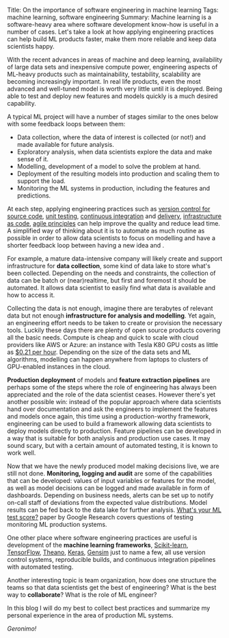 Title: On the importance of software engineering in machine learning
Tags: machine learning, software engineering
Summary: Machine learning is a software-heavy area where software development know-how is useful in a number of cases. Let's take a look at how applying engineering practices can help build ML products faster, make them more reliable and keep data scientists happy.  

With the recent advances in areas of machine and deep learning, availability of large data sets and inexpensive compute 
power, engineering aspects of ML-heavy products such as maintainability, testability, scalability are becoming
increasingly important. In real life products, even the most advanced and well-tuned model is worth very little until it
is deployed. Being able to test and deploy new features and models quickly is a much desired capability.

A typical ML project will have a number of stages similar to the ones below with some feedback
loops between them:

* Data collection, where the data of interest is collected (or not!) and made available for future analysis.
* Exploratory analysis, when data scientists explore the data and make sense of it.
* Modelling, development of a model to solve the problem at hand.
* Deployment of the resulting models into production and scaling them to support the load.
* Monitoring the ML systems in production, including the features and predictions.

At each step, applying engineering practices such as [version control for source code](https://martinfowler.com/bliki/VersionControlTools.html),
[unit testing](https://www.martinfowler.com/bliki/UnitTest.html), [continuous integration](https://martinfowler.com/articles/continuousIntegration.html)
 and [delivery](https://www.martinfowler.com/bliki/ContinuousDelivery.html), [infrastructure as code](https://www.martinfowler.com/bliki/InfrastructureAsCode.html), 
 [agile principles](http://agilemanifesto.org/) can help improve the quality and reduce lead time. A simplified way of 
thinking about it is to automate as much routine as possible in order to allow data scientists to focus on modelling and
have a shorter feedback loop between having a new idea and .

For example, a mature data-intensive company will likely create and support infrastructure for **data collection**, some
kind of data lake to store what's been collected. Depending on the needs and constraints, the collection of data can be
batch or (near)realtime, but first and foremost it should be automated. It allows data scientist to easily find what 
data is available and how to access it.

Collecting the data is not enough, imagine there are terabytes of relevant data but not enough **infrastructure for
analysis and modelling**. Yet again, an engineering effort needs to be taken to create or provision the necessary tools.
Luckily these days there are plenty of open source products covering all the basic needs. Compute is cheap and quick to
scale with cloud providers like AWS or Azure: an instance with Tesla K80 GPU costs as little as [$0.21 per hour](https://aws.amazon.com/ec2/spot/pricing/).
Depending on the size of the data sets and ML algorithms, modelling can happen anywhere from laptops to clusters of 
GPU-enabled instances in the cloud.

**Production deployment** of models and **feature extraction pipelines** are perhaps some of the steps where the role of
engineering has always been appreciated and the role of the data scientist ceases. However there's yet another possible
win: instead of the popular approach where data scientists hand over documentation and ask the engineers to implement the
features and models once again, this time using a production-worthy framework, engineering can be used to build a
framework allowing data scientists to deploy models directly to production. Feature pipelines can be developed in a way
that is suitable for both analysis and production use cases. It may sound scary, but with a certain amount of automated
testing, it is known to work well.

Now that we have the newly produced model making decisions live, we are still not done. **Monitoring, logging and audit** are
some of the capabilities that can be developed: values of input variables or features for the model, as well as model 
decisions can be logged and made available in form of dashboards. Depending on business needs, alerts can be set up to 
notify on-call staff of deviations from the expected value distributions. Model results can be fed back to the data lake 
for further analysis. [What's your ML test score?](https://research.google.com/pubs/pub45742.html) paper by Google Research
covers questions of testing monitoring ML production systems.

One other place where software engineering practices are useful is development of the **machine learning frameworks**,
[Scikit-learn](http://scikit-learn.org/), [TensorFlow](https://www.tensorflow.org/), [Theano](http://deeplearning.net/software/theano/),
[Keras](keras.io), [Gensim](https://radimrehurek.com/gensim/) just to name a few, all use version control systems,
reproducible builds, and continuous integration pipelines with automated testing.

Another interesting topic is team organization, how does one structure the teams so that data scientists get the best of
engineering? What is the best way to **collaborate**? What is the role of ML engineer?

In this blog I will do my best to collect best practices and summarize my personal experience in the area of production
ML systems.

_Geronimo!_
    